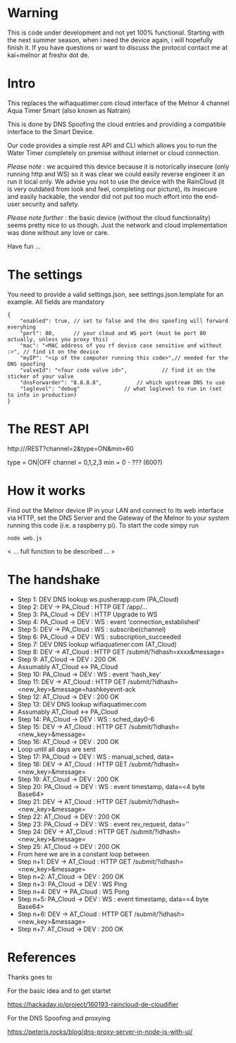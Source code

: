 # Warning

This is code under development and not yet 100% functional. Starting with the next summer season, when i need the device again, i will hopefully finish it.
If you have questions or want to discuss the protocol contact me at kai+melnor at freshx dot de.

# Intro

This replaces the wifiaquatimer.com cloud interface of the Melnor 4 channel Aqua Timer Smart (also known as Natrain)

This is done by DNS Spoofing the cloud entries and providing a compatible interface to the Smart Device.

Our code provides a simple rest API and CLI which allows you to run the Water Timer completely on premise without internet or cloud connection.

*Please note* : we acquired this device because it is notorically insecure (only running http and WS) so it was clear we could easily reverse engineer it an run it local only. We advise you not to use the device with the RainCloud (it is very outdated from look and feel, completing our picture), its insecure and easily hackable, the vendor did not put too much effort into the end-user security and safety.

*Please note further* : the basic device (without the cloud functionality) seems pretty nice to us though. Just the network and cloud implementation was done without any love or care.

Have fun ...

# The settings

You need to provide a valid settings.json, see settings.json.template for an example.
All fields are mandatory

```
{
	"enabled": true, // set to false and the dns spoofing will forward everyhing
	"port": 80,      // your cloud and WS port (must be port 80 actually, unless you proxy this)
	"mac": "<MAC address of you rf device case sensitive and without :>", // find it on the device
	"myIP": "<ip of the computer running this code>",// needed for the DNS spoofing
	"valveId": "<four code valve id>",  		 // find it on the sticker of your valve
	"dnsForwarder": "8.8.8.8", 			 // which upstream DNS to use
	"loglevel": "debug"				 // what loglevel to run in (set to info in production)
}
```

# The REST API

http://<IP of your decloudifier>/REST?channel=2&type=ON&min=60

type = ON|OFF
channel = 0,1,2,3
min = 0 - ??? (600?)

# How it works

Find out the Melnor device IP in your LAN and connect to its web interface via HTTP, set the DNS Server and the Gateway of the Melnor to your system running this code (i.e. a raspberry pi). To start the code simpy run

```node web.js```

< ... full function to be described ... >

# The handshake

* Step  1: DEV DNS lookup ws.pusherapp.com (PA_Cloud)
* Step  2: DEV -> PA_Cloud : HTTP GET /app/...
* Step  3: PA_Cloud -> DEV : HTTP Upgrade to WS
* Step  4: PA_Cloud -> DEV : WS : event 'connection_established'
* Step  5: DEV -> PA_Cloud : WS : subscribe(channel)
* Step  6: PA_Cloud -> DEV : WS : subscription_succeeded
* Step  7: DEV DNS lookup wifiaquatimer.com (AT_Cloud)
* Step  8: DEV -> AT_Cloud : HTTP GET /submit/?idhash=xxxx&message=<base64>
* Step  9: AT_Cloud -> DEV : 200 OK
* Assumably AT_Cloud <-> PA_Cloud
* Step 10: PA_Cloud -> DEV : WS : event 'hash_key'
* Step 11: DEV -> AT_Cloud : HTTP GET /submit/?idhash=<new_key>&message=hashkeyevnt-ack
* Step 12: AT_Cloud -> DEV : 200 OK
* Step 13: DEV DNS lookup wifiaquatimer.com
* Assumably AT_Cloud <-> PA_Cloud
* Step 14: PA_Cloud -> DEV : WS : sched_day0-6
* Step 15: DEV -> AT_Cloud : HTTP GET /submit/?idhash=<new_key>&message=<last-command-ack>
* Step 16: AT_Cloud -> DEV : 200 OK
* Loop until all days are sent
* Step 17: PA_Cloud -> DEV : WS : manual_sched, data=<ALL OFF>
* Step 18: DEV -> AT_Cloud : HTTP GET /submit/?idhash=<new_key>&message=<last-command-ack>
* Step 19: AT_Cloud -> DEV : 200 OK
* Step 20: PA_Cloud -> DEV : WS : event timestamp, data=<4 byte Base64>
* Step 21: DEV -> AT_Cloud : HTTP GET /submit/?idhash=<new_key>&message=<last-command-ack>
* Step 22: AT_Cloud -> DEV : 200 OK
* Step 23: PA_Cloud -> DEV : WS : event rev_request, data=''
* Step 24: DEV -> AT_Cloud : HTTP GET /submit/?idhash=<new_key>&message=<last-command-ack>
* Step 25: AT_Cloud -> DEV : 200 OK
* From here we are in a constant loop between
* Step n+1: DEV -> AT_Cloud : HTTP GET /submit/?idhash=<new_key>&message=<base64>
* Step n+2: AT_Cloud -> DEV : 200 OK
* Step n+3: PA_Cloud -> DEV : WS Ping
* Step n+4: DEV -> PA_Cloud : WS Pong
* Step n+5: PA_Cloud -> DEV : WS : event timestamp, data=<4 byte Base64>
* Step n+6: DEV -> AT_Cloud : HTTP GET /submit/?idhash=<new_key>&message=<last-command-ack>
* Step n+7: AT_Cloud -> DEV : 200 OK

# References

Thanks goes to

For the basic idea and to get startet

https://hackaday.io/project/160193-raincloud-de-cloudifier

For the DNS Spoofing and proxying

https://peteris.rocks/blog/dns-proxy-server-in-node-js-with-ui/
